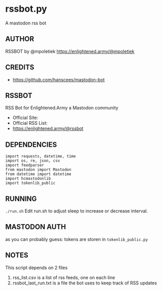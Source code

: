 # rssbot.py
A mastodon rss bot

## AUTHOR 
 RSSBOT by @mpoletiek
 https://enlightened.army/@mpoletiek

## CREDITS 
 - https://github.com/hanscees/mastodon-bot

## RSSBOT
 RSS Bot for Enlightened.Army a Mastodon community
 - Official Site: 
 - Official RSS List: 
 - https://enlightened.army/@rssbot

## DEPENDENCIES
```
import requests, datetime, time
import os, re, json, csv
import feedparser
from mastodon import Mastodon
from datetime import datetime
import hcmastodonlib
import tokenlib_public
```

## RUNNING
`./run.sh`
Edit run.sh to adjust sleep to increase or decrease interval.

## MASTODON AUTH
as you can probably guess:
tokens are storen in `tokenlib_public.py`

## NOTES 
 This script depends on 2 files
 1. rss_list.csv is a list of rss feeds, one on each line
 2. rssbot_last_run.txt is a file the bot uses to keep track of RSS updates
